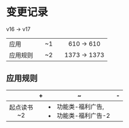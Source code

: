 # 变更记录

v16 -> v17

||||||
|-|:-:|:-:|:-:|:-:|
|应用||~1||610 -> 610|
|应用规则||~2||1373 -> 1373|

## 应用规则

||+|~|-|
|:-:|-|-|-|
|起点读书<br>~2||<li>功能类-福利广告,<li>功能类-福利广告-2||
